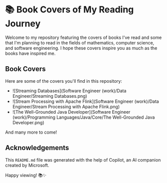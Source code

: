 # 📚 Book Covers of My Reading Journey

Welcome to my repository featuring the covers of books I've read and some that I'm planning to read in the fields of mathematics, computer science, and software engineering. I hope these covers inspire you as much as the books have inspired me.

## Book Covers

Here are some of the covers you'll find in this repository:

- ![Streaming Databases](Software Engineer (work)/Data Engineer/Streaming Databases.png)
- ![Stream Processing with Apache Flink](Software Engineer (work)/Data Engineer/Stream Processing with Apache Flink.png)
- ![The Well-Grounded Java Developer](Software Engineer (work)/Programming Languages/Java/Core/The Well-Grounded Java Developer.png)

And many more to come!

## Acknowledgements

This `README.md` file was generated with the help of Copilot, an AI companion created by Microsoft.

Happy viewing! 📚✨
